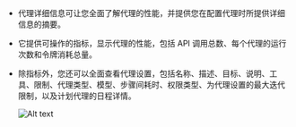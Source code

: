 - 代理详细信息可让您全面了解代理的性能，并提供您在配置代理时所提供详细信息的摘要。

- 它提供可操作的指标，显示代理的性能，包括 API 调用总数、每个代理的运行次数和令牌消耗总量。

- 除指标外，您还可以全面查看代理设置，包括名称、描述、目标、说明、工具、限制、代理类型、模型、步骤间耗时、权限类型、为代理设置的最大迭代限制，以及计划代理的日程详情。

  ![Alt text](https://superagi.com/docs/assets/images/Details_View-9587b3971e465ad4411637f913569101.png)

